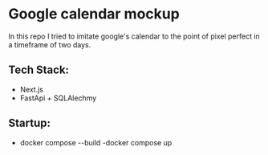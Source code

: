 # Google calendar mockup

In this repo I tried to imitate google's calendar to the point of pixel perfect in a timeframe of two days.

## Tech Stack:

- Next.js
- FastApi + SQLAlechmy

## Startup:

- docker compose --build
  -docker compose up
